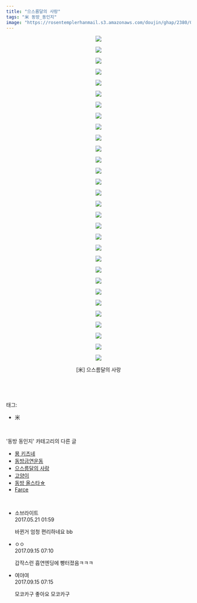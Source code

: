 ```yaml
---
title: "으스름달의 사랑"
tags: "米 동방_동인지"
image: "https://rosentemplerhanmail.s3.amazonaws.com/doujin/ghap/2380/001.jpg"
---
```

<div class="article">
<p style="text-align: center; clear: none; float: none;"><img src="{{ site.imgserver11 }}/ghap/2380/001.jpg"/></p>
<p style="text-align: center; clear: none; float: none;"><img src="{{ site.imgserver11 }}/ghap/2380/002.jpg"/></p>
<p style="text-align: center; clear: none; float: none;"><img src="{{ site.imgserver11 }}/ghap/2380/003.jpg"/></p>
<p style="text-align: center; clear: none; float: none;"><img src="{{ site.imgserver11 }}/ghap/2380/004.jpg"/></p>
<p style="text-align: center; clear: none; float: none;"><img src="{{ site.imgserver11 }}/ghap/2380/005.jpg"/></p>
<p style="text-align: center; clear: none; float: none;"><img src="{{ site.imgserver11 }}/ghap/2380/006.jpg"/></p>
<p style="text-align: center; clear: none; float: none;"><img src="{{ site.imgserver11 }}/ghap/2380/007.jpg"/></p>
<p style="text-align: center; clear: none; float: none;"><img src="{{ site.imgserver11 }}/ghap/2380/008.jpg"/></p>
<p style="text-align: center; clear: none; float: none;"><img src="{{ site.imgserver11 }}/ghap/2380/009.jpg"/></p>
<p style="text-align: center; clear: none; float: none;"><img src="{{ site.imgserver11 }}/ghap/2380/010.jpg"/></p>
<p style="text-align: center; clear: none; float: none;"><img src="{{ site.imgserver11 }}/ghap/2380/011.jpg"/></p>
<p style="text-align: center; clear: none; float: none;"><img src="{{ site.imgserver11 }}/ghap/2380/012.jpg"/></p>
<p style="text-align: center; clear: none; float: none;"><img src="{{ site.imgserver11 }}/ghap/2380/013.jpg"/></p>
<p style="text-align: center; clear: none; float: none;"><img src="{{ site.imgserver11 }}/ghap/2380/014.jpg"/></p>
<p style="text-align: center; clear: none; float: none;"><img src="{{ site.imgserver11 }}/ghap/2380/015.jpg"/></p>
<p style="text-align: center; clear: none; float: none;"><img src="{{ site.imgserver11 }}/ghap/2380/016.jpg"/></p>
<p style="text-align: center; clear: none; float: none;"><img src="{{ site.imgserver11 }}/ghap/2380/017.jpg"/></p>
<p style="text-align: center; clear: none; float: none;"><img src="{{ site.imgserver11 }}/ghap/2380/018.jpg"/></p>
<p style="text-align: center; clear: none; float: none;"><img src="{{ site.imgserver11 }}/ghap/2380/019.jpg"/></p>
<p style="text-align: center; clear: none; float: none;"><img src="{{ site.imgserver11 }}/ghap/2380/020.jpg"/></p>
<p style="text-align: center; clear: none; float: none;"><img src="{{ site.imgserver11 }}/ghap/2380/021.jpg"/></p>
<p style="text-align: center; clear: none; float: none;"><img src="{{ site.imgserver11 }}/ghap/2380/022.jpg"/></p>
<p style="text-align: center; clear: none; float: none;"><img src="{{ site.imgserver11 }}/ghap/2380/023.jpg"/></p>
<p style="text-align: center; clear: none; float: none;"><img src="{{ site.imgserver11 }}/ghap/2380/024.jpg"/></p>
<p style="text-align: center; clear: none; float: none;"><img src="{{ site.imgserver11 }}/ghap/2380/025.jpg"/></p>
<p style="text-align: center; clear: none; float: none;"><img src="{{ site.imgserver11 }}/ghap/2380/026.jpg"/></p>
<p style="text-align: center; clear: none; float: none;"><img src="{{ site.imgserver11 }}/ghap/2380/027.jpg"/></p>
<p style="text-align: center; clear: none; float: none;"><img src="{{ site.imgserver11 }}/ghap/2380/028.jpg"/></p>
<p style="text-align: center; clear: none; float: none;"><img src="{{ site.imgserver11 }}/ghap/2380/029.jpg"/></p>
<p style="text-align: center; clear: none; float: none;"><img src="{{ site.imgserver11 }}/ghap/2380/030.jpg"/></p>
<p style="text-align: center; clear: none; float: none;">[米] 으스름달의 사랑</p>
<p><br/></p>
</div><br/>
<div class="tagTrail">
<p>태그: </p>
<ul>
<li>米</li>
</ul>
</div><br/>
<div class="another">
<p>'동방 동인지' 카테고리의 다른 글</p>
<ul>
<li><a href="/ghap_2383">묭 키츠네</a></li>
<li><a href="/ghap_2382">동방금연운동</a></li>
<li><a href="/ghap_2380">으스름달의 사랑</a></li>
<li><a href="/ghap_2378">고양이</a></li>
<li><a href="/ghap_2377">동방 올스타☆</a></li>
<li><a href="/ghap_2376">Farce</a></li>
</ul>
</div><br/>
<div class="cb_module cb_fluid">
<div class="cb_wrt cb_profile">
<div class="comment">
<ul>
<li class="cb_thumb_off" id="comment14994188">
<div class="cb_comment_area">
<div class="cb_info_area">
<div class="cb_section">
<span class="cb_nick_name">소브라이트</span>
</div>
<div class="cb_section">
<span class="cb_date">2017.05.21 01:59 </span>
</div>
</div>
<div class="cb_dsc_comment">
<p class="cb_dsc">
											바뀐거 엄청 편리하네요 bb
										</p>
</div>
</div></li>
<li class="cb_thumb_off" id="comment15083432">
<div class="cb_comment_area">
<div class="cb_info_area">
<div class="cb_section">
<span class="cb_nick_name">ㅇㅇ</span>
</div>
<div class="cb_section">
<span class="cb_date">2017.09.15 07:10 </span>
</div>
</div>
<div class="cb_dsc_comment">
<p class="cb_dsc">
											갑작스런 흡연엔딩에 빵터졌음ㅋㅋㅋ
										</p>
</div>
</div></li>
<li class="cb_thumb_off" id="comment15083434">
<div class="cb_comment_area">
<div class="cb_info_area">
<div class="cb_section">
<span class="cb_nick_name">여야여</span>
</div>
<div class="cb_section">
<span class="cb_date">2017.09.15 07:15 </span>
</div>
</div>
<div class="cb_dsc_comment">
<p class="cb_dsc">
											모코카구 좋아요 모코카구
										</p>
</div>
</div></li>
</ul>
</div>
</div><!-- commentList close -->
</div><br/>

